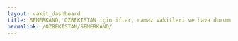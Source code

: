 ```yaml
---
layout: vakit_dashboard
title: SEMERKAND, OZBEKISTAN için iftar, namaz vakitleri ve hava durumu - ilçe/eyalet seç
permalink: /OZBEKISTAN/SEMERKAND/
---
```


<script type="text/javascript">
  var GLOBAL_COUNTRY = 'OZBEKISTAN';
  var GLOBAL_CITY = 'SEMERKAND';
  var GLOBAL_STATE = '';
  var lat = 72;
  var lon = 21;
</script>
